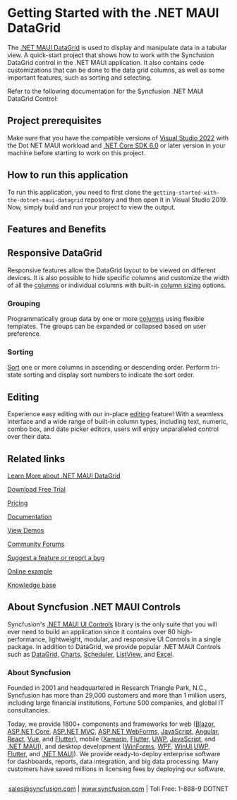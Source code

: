 # Getting Started with the .NET MAUI DataGrid 
The [.NET MAUI DataGrid](https://www.syncfusion.com/maui-controls/maui-datagrid?utm_source=github&utm_medium=listing&utm_campaign=maui-datagrid-github-samples) is used to display and manipulate data in a tabular view. A quick-start project that shows how to work with the Syncfusion DataGrid control in the .NET MAUI application. It also contains code customizations that can be done to the data grid columns, as well as some important features, such as sorting and selecting.

Refer to the following documentation for the Syncfusion .NET MAUI DataGrid Control: 

## Project prerequisites
Make sure that you have the compatible versions of [Visual Studio 2022](https://visualstudio.microsoft.com/downloads/) with the Dot NET MAUI workload and [.NET Core SDK 6.0](https://dotnet.microsoft.com/en-us/download/dotnet/6.0) or later version in your machine before starting to work on this project.

## How to run this application
To run this application, you need to first clone the `getting-started-with-the-dotnet-maui-datagrid` repository and then open it in Visual Studio 2019. Now, simply build and run your project to view the output.

## Features and Benefits

## Responsive DataGrid

Responsive features allow the DataGrid layout to be viewed on different devices. It is also possible to hide specific columns and customize the width of all the [columns](https://help.syncfusion.com/maui/datagrid/columns?utm_source=github&utm_medium=listing&utm_campaign=maui-datagrid-github-samples) or individual columns with built-in [column sizing](https://help.syncfusion.com/maui/datagrid/column-sizing?utm_source=github&utm_medium=listing&utm_campaign=maui-datagrid-github-samples) options.

### Grouping

Programmatically group data by one or more [columns](https://help.syncfusion.com/maui/datagrid/columns?utm_source=github&utm_medium=listing&utm_campaign=maui-datagrid-github-samples) using flexible templates. The groups can be expanded or collapsed based on user preference. 

### Sorting

[Sort](https://help.syncfusion.com/maui/datagrid/sorting?utm_source=github&utm_medium=listing&utm_campaign=maui-datagrid-github-samples) one or more columns in ascending or descending order. Perform tri-state sorting and display sort numbers to indicate the sort order.

## Editing
Experience easy editing with our in-place [editing](https://help.syncfusion.com/maui/datagrid/editing?utm_source=github&utm_medium=listing&utm_campaign=maui-datagrid-github-samples) feature! With a seamless interface and a wide range of built-in column types, including text, numeric, combo box, and date picker editors, users will enjoy unparalleled control over their data.

## Related links
[Learn More about .NET MAUI DataGrid](https://www.syncfusion.com/maui-controls/maui-datagrid?utm_source=github&utm_medium=listing&utm_campaign=maui-datagrid-github-samples)

[Download Free Trial](https://www.syncfusion.com/downloads/maui/confirm?utm_source=github&utm_medium=listing&utm_campaign=maui-datagrid-github-samples)

[Pricing](https://www.syncfusion.com/sales/teamlicense?utm_source=github&utm_medium=listing&utm_campaign=maui-datagrid-github-samples)

[Documentation](https://help.syncfusion.com/maui/datagrid/getting-started?utm_source=github&utm_medium=listing&utm_campaign=maui-datagrid-github-samples)

[View Demos](https://github.com/SyncfusionExamples/getting-started-with-the-dotnet-maui-datagrid?utm_source=github&utm_medium=listing&utm_campaign=maui-datagrid-github-samples)

[Community Forums](https://www.syncfusion.com/forums/maui?utm_source=github&utm_medium=listing&utm_campaign=maui-datagrid-github-samples)

[Suggest a feature or report a bug](https://www.syncfusion.com/feedback/maui?utm_source=github&utm_medium=listing&utm_campaign=maui-datagrid-github-samples)

[Online example](https://github.com/syncfusion/maui-demos/tree/master/MAUI/DataGrid?utm_source=github&utm_medium=listing&utm_campaign=maui-datagrid-github-samples)

[Knowledge base](https://support.syncfusion.com/kb/cross-platforms/category/76?utm_source=github&utm_medium=listing&utm_campaign=maui-datagrid-github-samples)

## About Syncfusion .NET MAUI Controls

Syncfusion's [.NET MAUI UI Controls](https://www.syncfusion.com/maui-controls?utm_source=github&utm_medium=listing&utm_campaign=maui-datagrid-github-samples) library is the only suite that you will ever need to build an application since it contains over 80 high-performance, lightweight, modular, and responsive UI Controls in a single package. In addition to DataGrid, we provide popular .NET MAUI Controls such as [DataGrid](https://www.syncfusion.com/maui-controls/maui-datagrid?utm_source=github&utm_medium=listing&utm_campaign=maui-datagrid-github-samples), [Charts](https://www.syncfusion.com/maui-controls/maui-cartesian-charts?utm_source=github&utm_medium=listing&utm_campaign=maui-datagrid-github-samples), [Scheduler](https://www.syncfusion.com/maui-controls/maui-scheduler?utm_source=github&utm_medium=listing&utm_campaign=maui-datagrid-github-samples), [ListView](https://www.syncfusion.com/maui-controls/maui-listview?utm_source=github&utm_medium=listing&utm_campaign=maui-datagrid-github-samples), and [Excel](https://www.syncfusion.com/document-processing/excel-framework/maui?utm_source=github&utm_medium=listing&utm_campaign=maui-datagrid-github-samples).

### About Syncfusion
Founded in 2001 and headquartered in Research Triangle Park, N.C., Syncfusion has more than 29,000 customers and more than 1 million users, including large financial institutions, Fortune 500 companies, and global IT consultancies.

Today, we provide 1800+ components and frameworks for web ([Blazor](https://www.syncfusion.com/blazor-components?utm_source=github&utm_medium=listing&utm_campaign=maui-datagrid-github-samples), [ASP.NET Core](https://www.syncfusion.com/aspnet-core-ui-controls?utm_source=github&utm_medium=listing&utm_campaign=maui-datagrid-github-samples), [ASP.NET MVC](https://www.syncfusion.com/aspnet-mvc-ui-controls?utm_source=github&utm_medium=listing&utm_campaign=maui-datagrid-github-samples), [ASP.NET WebForms](https://www.syncfusion.com/jquery/aspnet-webforms-ui-controls?utm_source=github&utm_medium=listing&utm_campaign=maui-datagrid-github-samples), [JavaScript](https://www.syncfusion.com/javascript-ui-controls?utm_source=github&utm_medium=listing&utm_campaign=maui-datagrid-github-samples), [Angular](https://www.syncfusion.com/angular-components?utm_source=github&utm_medium=listing&utm_campaign=maui-datagrid-github-samples), [React](https://www.syncfusion.com/react-components?utm_source=github&utm_medium=listing&utm_campaign=maui-datagrid-github-samples), [Vue](https://www.syncfusion.com/vue-components?utm_source=github&utm_medium=listing&utm_campaign=maui-datagrid-github-samples), and [Flutter](https://www.syncfusion.com/flutter-widgets?utm_source=github&utm_medium=listing&utm_campaign=maui-datagrid-github-samples)), mobile ([Xamarin](https://www.syncfusion.com/xamarin-ui-controls?utm_source=github&utm_medium=listing&utm_campaign=maui-datagrid-github-samples), [Flutter](https://www.syncfusion.com/flutter-widgets?utm_source=github&utm_medium=listing&utm_campaign=maui-datagrid-github-samples), [UWP](https://www.syncfusion.com/uwp-ui-controls?utm_source=github&utm_medium=listing&utm_campaign=maui-datagrid-github-samples), [JavaScript](https://www.syncfusion.com/javascript-ui-controls?utm_source=github&utm_medium=listing&utm_campaign=maui-datagrid-github-samples), and [.NET MAUI](https://www.syncfusion.com/maui-controls?utm_source=github&utm_medium=listing&utm_campaign=maui-datagrid-github-samples)), and desktop development ([WinForms](https://www.syncfusion.com/winforms-ui-controls?utm_source=github&utm_medium=listing&utm_campaign=maui-datagrid-github-samples), [WPF](https://www.syncfusion.com/wpf-controls?utm_source=github&utm_medium=listing&utm_campaign=maui-datagrid-github-samples), [WinUI](https://www.syncfusion.com/winui-controls?utm_source=github&utm_medium=listing&utm_campaign=maui-datagrid-github-samples),[UWP](https://www.syncfusion.com/uwp-ui-controls?utm_source=github&utm_medium=listing&utm_campaign=maui-datagrid-github-samples), [Flutter](https://www.syncfusion.com/flutter-widgets?utm_source=github&utm_medium=listing&utm_campaign=maui-datagrid-github-samples), and [.NET MAUI](https://www.syncfusion.com/maui-controls?utm_source=github&utm_medium=listing&utm_campaign=maui-datagrid-github-samples)). We provide ready-to-deploy enterprise software for dashboards, reports, data integration, and big data processing. Many customers have saved millions in licensing fees by deploying our software.

<hr style="height:0.3px;border:none;color:lightgrey;background-color:lightgrey;" />

<p align="center">
<a href="mailto:sales@syncfusion.com?Subject=Syncfusion .NET MAUI DataGrid - GitHub" target="_top">sales@syncfusion.com</a> | <a href="https://www.syncfusion.com?utm_source=github&utm_medium=listing&utm_campaign=maui-datagrid-github-samples">www.syncfusion.com</a> | Toll Free: 1-888-9 DOTNET <br>
</p>
